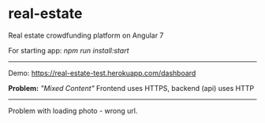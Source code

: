 # real-estate
Real estate crowdfunding platform on Angular 7

For starting app: *npm run install:start*

-------

Demo: https://real-estate-test.herokuapp.com/dashboard

**Problem:** *"Mixed Content"* Frontend uses HTTPS, backend (api) uses HTTP 

-------

Problem with loading photo - wrong url.
